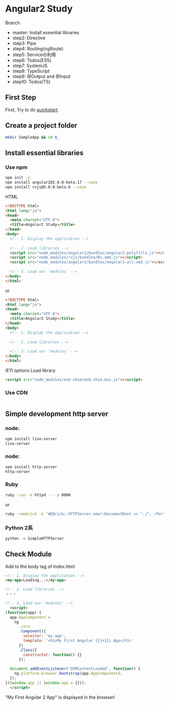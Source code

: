 # Angular2 Study

Branch
* master: Install essential libraries
* step2: Directive
* step3: Pipe
* step4: Routing(ngRoute)
* step5: Serviceの利用
* step6: Todos(ES5)
* step7: SystemJS
* step8: TypeScript
* step9: @Output and @Input
* step10: Todos(TS)

## First Step

First, Try to do [quickstart](https://angular.io/docs/ts/latest/quickstart.html).

## Create a project folder

```bash
mkdir SampleApp && cd $_
```

## Install essential libraries

### Use npm

```bash
npm init -y
npm install angular2@2.0.0-beta.17 --save
npm install rxjs@5.0.0-beta.6 --save
```

HTML

```html
<!DOCTYPE html>
<html lang="ja">
<head>
  <meta charset="UTF-8">
  <title>Angular2 Study</title>
</head>
<body>
  <!-- 1. Display the application -->
  
  <!-- 2. Load libraries -->
  <script src="node_modules/angular2/bundles/angular2-polyfills.js"></script>
  <script src="node_modules/rxjs/bundles/Rx.umd.js"></script>
  <script src="node_modules/angular2/bundles/angular2-all.umd.js"></script>
  
  <!-- 3. Load our 'modules' -->
</body>
</html>
```

or

```html
<!DOCTYPE html>
<html lang="ja">
<head>
  <meta charset="UTF-8">
  <title>Angular2 Study</title>
</head>
<body>
  <!-- 1. Display the application -->
  
  <!-- 2. Load libraries -->
  
  <!-- 3. Load our 'modules' -->
</body>
</html>
```

IE11 options Load library

```html
<script src="node_modules/es6-shim/es6-shim.min.js"></script>
```

### Use CDN

```html
```

## Simple development http server

### node:

```bash
npm install live-server
live-server
```

### node:

```bash
npm install http-server
http-server
```

### Ruby

```bash
ruby -run -e httpd -- -p 8000 
```

or

```bash
ruby -rwebrick -e 'WEBrick::HTTPServer.new(:DocumentRoot => "./", :Port => 8000).start'
```

### Python 2系

```bash
python -m SimpleHTTPServer
```

## Check Module

Add to the body tag of Index.html

```html
<!-- 1. Display the application -->
<my-app>Loading...</my-app>

<!-- 2. Load libraries -->
・・・

<!-- 3. Load our 'modules' -->
  <script>
(function(app) {
  app.AppComponent =
    ng
      .core
      .Component({
        selector: 'my-app',
        template: '<h1>My First Angular {{1+1}} App</h1>'
      })
      .Class({
        constructor: function() {}
      });
      
  document.addEventListener('DOMContentLoaded', function() {
    ng.platform.browser.bootstrap(app.AppComponent);
  });
})(window.app || (window.app = {}));
  </script>
```

"My First Angular 2 App" is displayed in the browser!
